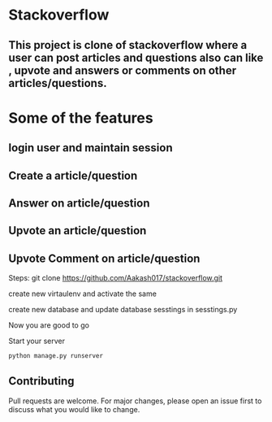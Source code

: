 # Stackoverflow
## This project is clone of stackoverflow where a user can post articles and questions also can like , upvote and answers or comments on other articles/questions.

# Some of the features 
## login user and maintain session
## Create a article/question
## Answer on article/question
## Upvote an article/question
## Upvote Comment on article/question


Steps:
git clone https://github.com/Aakash017/stackoverflow.git

create new virtaulenv and activate the same

create new database and update database sesstings in sesstings.py

Now you are good to go

Start your server

```python
python manage.py runserver
```

## Contributing
Pull requests are welcome. For major changes, please open an issue first to discuss what you would like to change.
